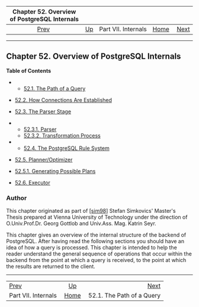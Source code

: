 <!--?xml version="1.0" encoding="UTF-8" standalone="no"?-->

|  Chapter 52. Overview of PostgreSQL Internals |                                            |                     |                                                       |                                                      |
| :-------------------------------------------: | :----------------------------------------- | :-----------------: | ----------------------------------------------------: | ---------------------------------------------------: |
| [Prev](internals.html "Part VII. Internals")  | [Up](internals.html "Part VII. Internals") | Part VII. Internals | [Home](index.html "PostgreSQL 17devel Documentation") |  [Next](query-path.html "52.1. The Path of a Query") |

***

## Chapter 52. Overview of PostgreSQL Internals

**Table of Contents**

  * *   [52.1. The Path of a Query](query-path.html)
  * [52.2. How Connections Are Established](connect-estab.html)
  * [52.3. The Parser Stage](parser-stage.html)

    <!---->

  * *   [52.3.1. Parser](parser-stage.html#PARSER-STAGE-PARSER)
    * [52.3.2. Transformation Process](parser-stage.html#PARSER-STAGE-TRANSFORMATION-PROCESS)

  * *   [52.4. The PostgreSQL Rule System](rule-system.html)
  * [52.5. Planner/Optimizer](planner-optimizer.html)

    <!---->

  * [52.5.1. Generating Possible Plans](planner-optimizer.html#PLANNER-OPTIMIZER-GENERATING-POSSIBLE-PLANS)

* [52.6. Executor](executor.html)

### Author

This chapter originated as part of [\[sim98\]](biblio.html#SIM98 "Enhancement of the ANSI SQL Implementation of PostgreSQL") Stefan Simkovics' Master's Thesis prepared at Vienna University of Technology under the direction of O.Univ.Prof.Dr. Georg Gottlob and Univ.Ass. Mag. Katrin Seyr.

This chapter gives an overview of the internal structure of the backend of PostgreSQL. After having read the following sections you should have an idea of how a query is processed. This chapter is intended to help the reader understand the general sequence of operations that occur within the backend from the point at which a query is received, to the point at which the results are returned to the client.

***

|                                               |                                                       |                                                      |
| :-------------------------------------------- | :---------------------------------------------------: | ---------------------------------------------------: |
| [Prev](internals.html "Part VII. Internals")  |       [Up](internals.html "Part VII. Internals")      |  [Next](query-path.html "52.1. The Path of a Query") |
| Part VII. Internals                           | [Home](index.html "PostgreSQL 17devel Documentation") |                            52.1. The Path of a Query |
